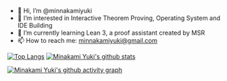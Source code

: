 - 👋 Hi, I’m @minnakamiyuki
- 👀 I’m interested in Interactive Theorem Proving, Operating System and IDE Building
- 🌱 I’m currently learning Lean 3, a proof assistant created by MSR
- 📫 How to reach me: minnakamiyuki@gmail.com

[![Top Langs](https://github-readme-stats.vercel.app/api/top-langs/?username=anuraghazra&layout=compact&theme=tokyonight&card_width=445)](https://github.com/anuraghazra/github-readme-stats)
[![Minakami Yuki's github stats](https://github-readme-stats.vercel.app/api?username=minnakamiyuki&theme=tokyonight&line_height=22 "![Minakami Yuki's github stats")](https://github.com/minnakamiyuki/github-readme-stats)

[![Minakami Yuki's github activity graph](https://activity-graph.herokuapp.com/graph?username=minnakamiyuki&theme=react-dark)](https://github.com/minnakamiyuki/github-readme-activity-graph)

<!---
minnakamiyuki/minnakamiyuki is a ✨ special ✨ repository because its `README.md` (this file) appears on your GitHub profile.
You can click the Preview link to take a look at your changes.
--->
